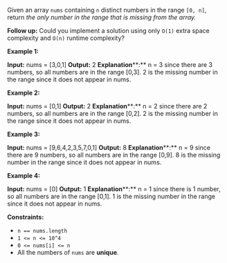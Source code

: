 
Given an array  `nums`  containing  `n`  distinct numbers in the range  `[0, n]`, return  _the only number in the range that is missing from the array._

**Follow up:**  Could you implement a solution using only  `O(1)`  extra space complexity and  `O(n)`  runtime complexity?

**Example 1:**

**Input:** nums = [3,0,1]
**Output:** 2
**Explanation****:** n = 3 since there are 3 numbers, so all numbers are in the range [0,3]. 2 is the missing number in the range since it does not appear in nums.

**Example 2:**

**Input:** nums = [0,1]
**Output:** 2
**Explanation****:** n = 2 since there are 2 numbers, so all numbers are in the range [0,2]. 2 is the missing number in the range since it does not appear in nums.

**Example 3:**

**Input:** nums = [9,6,4,2,3,5,7,0,1]
**Output:** 8
**Explanation****:** n = 9 since there are 9 numbers, so all numbers are in the range [0,9]. 8 is the missing number in the range since it does not appear in nums.

**Example 4:**

**Input:** nums = [0]
**Output:** 1
**Explanation****:** n = 1 since there is 1 number, so all numbers are in the range [0,1]. 1 is the missing number in the range since it does not appear in nums.

**Constraints:**

-   `n == nums.length`
-   `1 <= n <= 10^4`
-   `0 <= nums[i] <= n`
-   All the numbers of  `nums`  are  **unique**.
